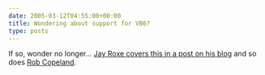 ```yaml
---
date: 2005-03-12T04:55:00+00:00
title: Wondering about support for VB6?
type: posts
---
```

If so, wonder no longer... [Jay Roxe covers this in a post on his blog](http://blogs.msdn.com/jroxe/archive/2005/03/11/394337.aspx) and so does [Rob Copeland](http://blogs.msdn.com/vbteam/archive/2005/03/11/394305.aspx).

